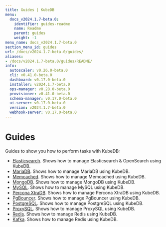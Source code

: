 ```yaml
---
title: Guides | KubeDB
menu:
  docs_v2024.1.7-beta.0:
    identifier: guides-readme
    name: Readme
    parent: guides
    weight: -1
menu_name: docs_v2024.1.7-beta.0
section_menu_id: guides
url: /docs/v2024.1.7-beta.0/guides/
aliases:
- /docs/v2024.1.7-beta.0/guides/README/
info:
  autoscaler: v0.26.0-beta.0
  cli: v0.41.0-beta.0
  dashboard: v0.17.0-beta.0
  installer: v2024.1.7-beta.0
  ops-manager: v0.28.0-beta.0
  provisioner: v0.41.0-beta.0
  schema-manager: v0.17.0-beta.0
  ui-server: v0.17.0-beta.0
  version: v2024.1.7-beta.0
  webhook-server: v0.17.0-beta.0
---
```


# Guides

Guides to show you how to perform tasks with KubeDB:

- [Elasticsearch](/docs/v2024.1.7-beta.0/guides/elasticsearch/README). Shows how to manage Elasticsearch & OpenSearch using KubeDB.
- [MariaDB](/docs/v2024.1.7-beta.0/guides/mariadb). Shows how to manage MariaDB using KubeDB.
- [Memcached](/docs/v2024.1.7-beta.0/guides/memcached/README). Shows how to manage Memcached using KubeDB.
- [MongoDB](/docs/v2024.1.7-beta.0/guides/mongodb/README). Shows how to manage MongoDB using KubeDB.
- [MySQL](/docs/v2024.1.7-beta.0/guides/mysql/README). Shows how to manage MySQL using KubeDB.
- [Percona XtraDB](/docs/v2024.1.7-beta.0/guides/percona-xtradb/README). Shows how to manage Percona XtraDB using KubeDB.
- [PgBouncer](/docs/v2024.1.7-beta.0/guides/pgbouncer/README). Shows how to manage PgBouncer using KubeDB.
- [PostgreSQL](/docs/v2024.1.7-beta.0/guides/postgres/README). Shows how to manage PostgreSQL using KubeDB.
- [ProxySQL](/docs/v2024.1.7-beta.0/guides/proxysql/README). Shows how to manage ProxySQL using KubeDB.
- [Redis](/docs/v2024.1.7-beta.0/guides/redis/README). Shows how to manage Redis using KubeDB.
- [Kafka](/docs/v2024.1.7-beta.0/guides/kafka/README). Shows how to manage Redis using KubeDB.
